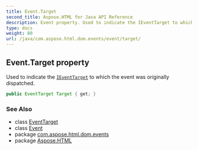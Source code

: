 ```yaml
---
title: Event.Target
second_title: Aspose.HTML for Java API Reference
description: Event property. Used to indicate the IEventTarget to which the event was originally dispatched
type: docs
weight: 80
url: /java/com.aspose.html.dom.events/event/target/
---
```

## Event.Target property

Used to indicate the [`IEventTarget`](../../ieventtarget/) to which the event was originally dispatched.

```java
public EventTarget Target { get; }
```

### See Also

* class [EventTarget](../../../com.aspose.html.dom/eventtarget/)
* class [Event](../)
* package [com.aspose.html.dom.events](../../event/)
* package [Aspose.HTML](../../../)
